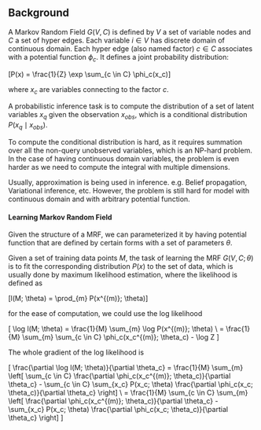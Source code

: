 ## Background
A Markov Random Field $G(V, C)$ is defined by $V$ a set of variable nodes and $C$ a set of hyper edges. Each variable $i \in V$ has discrete domain of continuous domain. Each hyper edge (also named factor) $c \in C$ associates with a potential function $\phi_c$. It defines a joint probability distribution:

\[P(x) = \frac{1}{Z} \exp \sum_{c \in C} \phi_c(x_c)\]

where $x_c$ are variables connecting to the factor $c$.

A probabilistic inference task is to compute the distribution of a set of latent variables $x_{q}$ given the observation $x_{obs}$, which is a conditional distribution $P(x_{q} \mid x_{obs})$.

To compute the conditional distribution is hard, as it requires summation over all the non-query unobserved variables, which is an NP-hard problem. In the case of having continuous domain variables, the problem is even harder as we need to compute the integral with multiple dimensions.

Usually, approximation is being used in inference. e.g. Belief propagation, Variational inference, etc. However, the problem is still hard for model with continuous domain and with arbitrary potential function.

#### Learning Markov Random Field
Given the structure of a MRF, we can parameterized it by having potential function that are defined by certain forms with a set of parameters $\theta$.

Given a set of training data points $M$, the task of learning the MRF $G(V,C; \theta)$ is to fit the corresponding distribution $P(x)$ to the set of data, which is usually done by maximum likelihood estimation, where the likelihood is defined as

\[l(M; \theta) = \prod_{m} P(x^{(m)}; \theta)\]

for the ease of computation, we could use the log likelihood

\[
\log l(M; \theta) = \frac{1}{M} \sum_{m} \log P(x^{(m)}; \theta) \\
= \frac{1}{M} \sum_{m} \sum_{c \in C} \phi_c(x_c^{(m)}; \theta_c) - \log Z
\]

The whole gradient of the log likelihood is

\[
\frac{\partial \log l(M; \theta)}{\partial \theta_c}
= \frac{1}{M} \sum_{m}
\left[
\sum_{c \in C} \frac{\partial \phi_c(x_c^{(m)}; \theta_c)}{\partial \theta_c} -
\sum_{c \in C} \sum_{x_c} P(x_c; \theta) \frac{\partial \phi_c(x_c; \theta_c)}{\partial \theta_c}
\right] \\
= \frac{1}{M} \sum_{c \in C} \sum_{m}
\left[
\frac{\partial \phi_c(x_c^{(m)}; \theta_c)}{\partial \theta_c} -
\sum_{x_c} P(x_c; \theta) \frac{\partial \phi_c(x_c; \theta_c)}{\partial \theta_c}
\right]
\]
